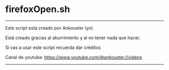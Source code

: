 # firefoxOpen.sh
______________________________________________________________

Este script está creado por Ankouster (yo)

Está creado gracias al aburrimiento y al no tener nada que hacer.

Si vas a usar este script recuerda dar créditos

Canal de youtube: https://www.youtube.com/@ankouster.l/videos

______________________________________________________________
